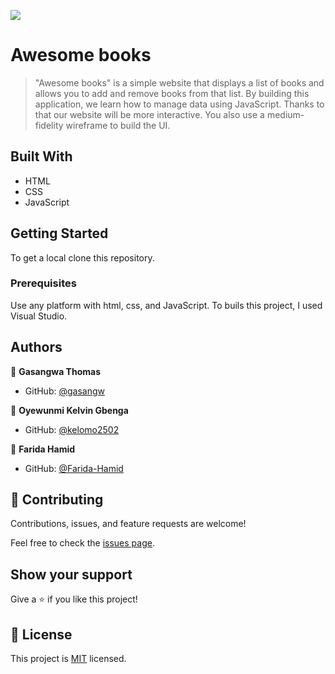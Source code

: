 ![](https://img.shields.io/badge/Microverse-blueviolet)

# Awesome books

> "Awesome books" is a simple website that displays a list of books and allows you to add and remove books from that list. By building this application, we learn how to manage data using JavaScript. Thanks to that our website will be more interactive. You also use a medium-fidelity wireframe to build the UI.

## Built With

- HTML
- CSS
- JavaScript

## Getting Started

To get a local clone this repository.

### Prerequisites

Use any platform with html, css, and JavaScript. To buils this project, I used Visual Studio.

## Authors

👤 **Gasangwa Thomas**

- GitHub: [@gasangw](https://github.com/gasangw)

👤 **Oyewunmi Kelvin Gbenga**

- GitHub: [@kelomo2502](https://github.com/kelomo2502)

👤 **Farida Hamid**

- GitHub: [@Farida-Hamid](https://github.com/Farida-Hamid)

## 🤝 Contributing

Contributions, issues, and feature requests are welcome!

Feel free to check the [issues page](../../issues/).

## Show your support

Give a ⭐️ if you like this project!

## 📝 License

This project is [MIT](./MIT.md) licensed.
